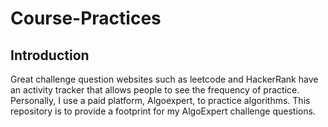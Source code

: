 # Course-Practices
## Introduction
Great challenge question websites such as leetcode and HackerRank have an activity tracker that
allows people to see the frequency of practice. Personally, I use a paid platform, Algoexpert, to
practice algorithms. This repository is to provide a footprint for my AlgoExpert challenge questions.
